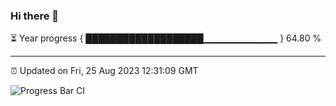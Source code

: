 ### Hi there 👋

⏳ Year progress { ███████████████████▁▁▁▁▁▁▁▁▁▁▁ } 64.80 %

---

⏰ Updated on Fri, 25 Aug 2023 12:31:09 GMT

![Progress Bar CI](https://github.com/ZhaoGui/ZhaoGui/workflows/Progress%20Bar%20CI/badge.svg)
